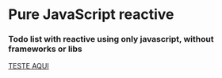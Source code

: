 # Pure JavaScript reactive

### Todo list with reactive using only javascript, without frameworks or libs

[TESTE AQUI](https://pure-javascript-reactive.vercel.app/)

